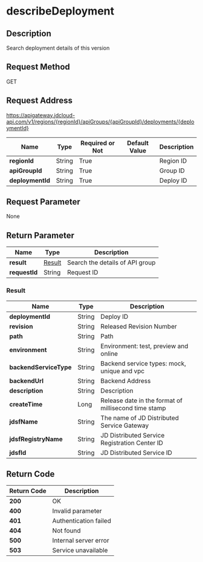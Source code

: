 # describeDeployment


## Description
Search deployment details of this version

## Request Method
GET

## Request Address
https://apigateway.jdcloud-api.com/v1/regions/{regionId}/apiGroups/{apiGroupId}/deployments/{deploymentId}

|Name|Type|Required or Not|Default Value|Description|
|---|---|---|---|---|
|**regionId**|String|True| |Region ID|
|**apiGroupId**|String|True| |Group ID|
|**deploymentId**|String|True| |Deploy ID|

## Request Parameter
None


## Return Parameter
|Name|Type|Description|
|---|---|---|
|**result**|[Result](describedeployment#result)|Search the details of API group|
|**requestId**|String|Request ID|

### <div id="result">Result</div>
|Name|Type|Description|
|---|---|---|
|**deploymentId**|String|Deploy ID|
|**revision**|String|Released Revision Number|
|**path**|String|Path|
|**environment**|String|Environment: test, preview and online|
|**backendServiceType**|String|Backend service types: mock, unique and vpc|
|**backendUrl**|String|Backend Address|
|**description**|String|Description|
|**createTime**|Long|Release date in the format of millisecond time stamp|
|**jdsfName**|String|The name of JD Distributed Service Gateway|
|**jdsfRegistryName**|String|JD Distributed Service Registration Center ID|
|**jdsfId**|String|JD Distributed Service ID|

## Return Code
|Return Code|Description|
|---|---|
|**200**|OK|
|**400**|Invalid parameter|
|**401**|Authentication failed|
|**404**|Not found|
|**500**|Internal server error|
|**503**|Service unavailable|

